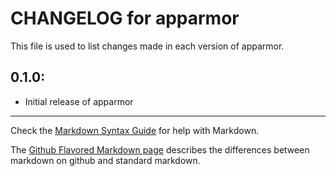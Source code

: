 # CHANGELOG for apparmor

This file is used to list changes made in each version of apparmor.

## 0.1.0:

* Initial release of apparmor

- - -
Check the [Markdown Syntax Guide](http://daringfireball.net/projects/markdown/syntax) for help with Markdown.

The [Github Flavored Markdown page](http://github.github.com/github-flavored-markdown/) describes the differences between markdown on github and standard markdown.
